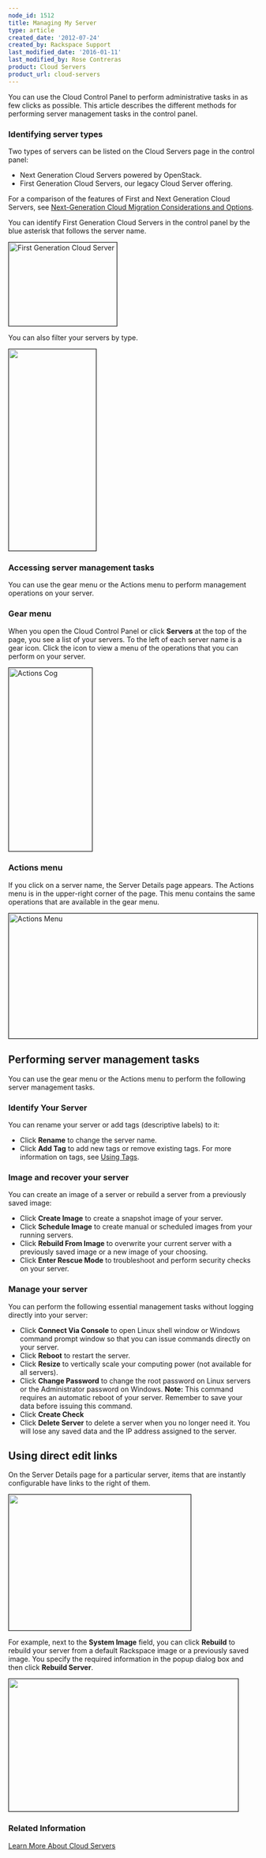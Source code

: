 ```yaml
---
node_id: 1512
title: Managing My Server
type: article
created_date: '2012-07-24'
created_by: Rackspace Support
last_modified_date: '2016-01-11'
last_modified_by: Rose Contreras
product: Cloud Servers
product_url: cloud-servers
---
```


You can use the Cloud Control Panel to perform administrative tasks in as few clicks as possible. This article describes the different methods for performing server management tasks in the control panel.

### Identifying server types

Two types of servers can be listed on the Cloud Servers page in the control panel:

- Next Generation Cloud Servers powered by OpenStack.
- First Generation Cloud Servers, our legacy Cloud Server offering.

For a comparison of the features of First and Next Generation Cloud Servers, see [Next-Generation Cloud Migration Considerations and Options](/how-to/next-generation-cloud-servers-migration-considerations-and-options).

You can identify First Generation Cloud Servers in the control panel by the blue asterisk that follows the server name.

<img alt="First Generation Cloud Server" height="169" src="https://8026b2e3760e2433679c-fffceaebb8c6ee053c935e8915a3fbe7.ssl.cf2.rackcdn.com/field/image/First_Generation_Server.png" title="" width="219" border="1" />

You can also filter your servers by type.

<img alt="" height="408" src="https://8026b2e3760e2433679c-fffceaebb8c6ee053c935e8915a3fbe7.ssl.cf2.rackcdn.com/field/image/Server%20Type%20Filter.png" title="" width="177" border="1" />

### Accessing server management tasks

You can use the gear menu or the Actions menu to perform management operations on your server.

### Gear menu

When you open the Cloud Control Panel or click **Servers** at the top of the page, you see a list of your servers. To the left of each server name is a gear icon. Click the icon to view a menu of the operations that you can perform on your server.

<img alt="Actions Cog" height="371" src="https://8026b2e3760e2433679c-fffceaebb8c6ee053c935e8915a3fbe7.ssl.cf2.rackcdn.com/field/image/Actions%20Cog%20Expanded_0.png" title="" width="169" border="1" />

### Actions menu

If you click on a server name, the Server Details page appears. The Actions menu is in the upper-right corner of the page. This menu contains the same operations that are available in the gear menu.

<img alt="Actions Menu" height="253" src="https://8026b2e3760e2433679c-fffceaebb8c6ee053c935e8915a3fbe7.ssl.cf2.rackcdn.com/field/image/Actions%20Menu.png" title="" width="585" border="1" />

## Performing server management tasks

You can use the gear menu or the Actions menu to perform the following server management tasks.

### Identify Your Server

You can rename your server or add tags (descriptive labels) to it:

- Click **Rename** to change the server name.
- Click **Add Tag** to add new tags or remove existing tags.  For more information on tags, see [Using Tags](/how-to/using-cloud-servers-tags).


### Image and recover your server

You can create an image of a server or rebuild a server from a previously saved image:

- Click **Create Image** to create a snapshot image of your server.
- Click **Schedule Image** to create manual or scheduled images from your running servers.
- Click **Rebuild From Image** to overwrite your current server with a previously saved image or a new image of your choosing.
- Click **Enter Rescue Mode** to troubleshoot and perform security checks on your server.

### Manage your server

You can perform the following essential management tasks without logging directly into your server:

- Click **Connect Via Console** to open Linux shell window or Windows command prompt window so that you can issue commands directly on your server.
- Click **Reboot** to restart the server.
- Click **Resize** to vertically scale your computing power (not available for all servers).
- Click **Change Password** to change the root password on Linux servers or the Administrator password on Windows.
    **Note:** This command requires an automatic reboot of your server. Remember to save your data before issuing this command.
- Click **Create Check**
- Click **Delete Server** to delete a server when you no longer need it. You will lose any saved data and the IP address assigned to the server.

## Using direct edit links

On the Server Details page for a particular server, items that are instantly configurable have links to the right of them.

<img src="https://8026b2e3760e2433679c-fffceaebb8c6ee053c935e8915a3fbe7.ssl.cf2.rackcdn.com/field/image/1512NewImage-1.png" width="369" height="275" alt="" border="1"  />

For example, next to the **System Image** field, you can click **Rebuild** to rebuild your server from a default Rackspace image or a previously saved image.  You specify the required information in the popup dialog box and then click **Rebuild Server**.

<img src="https://8026b2e3760e2433679c-fffceaebb8c6ee053c935e8915a3fbe7.ssl.cf2.rackcdn.com/field/image/1512NewImage-2.png" width="465" height="268" alt="" border="1"  />

### Related Information

[Learn More About Cloud Servers](/how-to/learn-more-about-cloud-servers)

<p>&nbsp;</p>
